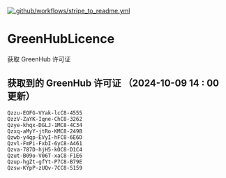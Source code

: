 [![.github/workflows/stripe_to_readme.yml](https://github.com/zjx-kimi/GreenHubLicence/actions/workflows/stripe_to_readme.yml/badge.svg)](https://github.com/zjx-kimi/GreenHubLicence/actions/workflows/stripe_to_readme.yml)
# GreenHubLicence
获取 GreenHub 许可证
## 获取到的 GreenHub 许可证 （2024-10-09 14 : 00 更新）
```
Qzzu-EOFG-VYak-lcC8-4555
QzzV-ZaYK-Iqne-ChC8-3262
Qzye-khqx-DGLJ-1MC8-4C34
Qzxq-aMyY-jtRo-KMC8-249B
Qzwb-y4qp-EVyI-hFC8-6E6D
Qzvl-FmPi-FxbI-6yC8-A461
Qzva-787D-hjH5-kOC8-D1C4
Qzut-B09o-V06T-xaC8-F1E6
Qzup-hgZt-gfYt-P7C8-B79E
Qzsw-KYpP-zUQv-7CC8-5159
```
